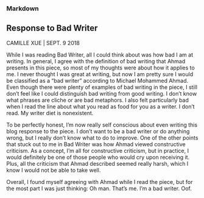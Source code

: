 ### Markdown

## Response to Bad Writer
CAMILLE XUE | SEPT. 9 2018

While I was reading Bad Writer, all I could think about was how bad I am at writing. In general, I agree with the definition of bad writing that Ahmad presents in this piece, so most of my thoughts were about how it applies to me. I never thought I was great at writing, but now I am pretty sure I would be classified as a “bad writer” according to Michael Mohammed Ahmad. Even though there were plenty of examples of bad writing in the piece, I still don’t feel like I could distinguish bad writing from good writing. I don’t know what phrases are cliche or are bad metaphors. I also felt particularly bad when I read the line about what you read as food for you as a writer. I don’t read. My writer diet is nonexistent. 

To be perfectly honest, I’m now really self conscious about even writing this blog response to the piece. I don’t want to be a bad writer or do anything wrong, but I really don’t know what to do to improve. One of the other points that stuck out to me in Bad Writer was how Ahmad viewed constructive criticism. As a concept, I’m all for constructive criticism, but in practice, I would definitely be one of those people who would cry upon receiving it. Plus, all the criticism that Ahmad described seemed really harsh, which I know I would not be able to take well. 

Overall, I found myself agreeing with Ahmad while I read the piece, but for the most part I was just thinking: Oh man. That’s me. I’m a bad writer. Oof. 

